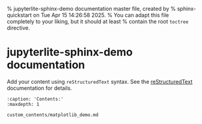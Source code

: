 % jupyterlite-sphinx-demo documentation master file, created by
% sphinx-quickstart on Tue Apr 15 14:26:58 2025.
% You can adapt this file completely to your liking, but it should at least
% contain the root `toctree` directive.

# jupyterlite-sphinx-demo documentation

Add your content using `reStructuredText` syntax. See the
[reStructuredText](https://www.sphinx-doc.org/en/master/usage/restructuredtext/index.html)
documentation for details.

```{toctree}
:caption: 'Contents:'
:maxdepth: 1

custom_contents/matplotlib_demo.md
```
